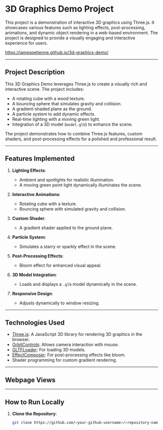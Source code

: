 # 3D Graphics Demo Project

This project is a demonstration of interactive 3D graphics using Three.js. It showcases various features such as lighting effects, post-processing, animations, and dynamic object rendering in a web-based environment. The project is designed to provide a visually engaging and interactive experience for users.

https://jamespetienne.github.io/3d-graphics-demo/

---

## **Project Description**

This 3D Graphics Demo leverages Three.js to create a visually rich and interactive scene. The project includes:
- A rotating cube with a wood texture.
- A bouncing sphere that simulates gravity and collision.
- A gradient-shaded plane as the ground.
- A particle system to add dynamic effects.
- Real-time lighting with a moving green light.
- Integration of a 3D model (`model.glb`) to enhance the scene.

The project demonstrates how to combine Three.js features, custom shaders, and post-processing effects for a polished and professional result.

---

## **Features Implemented**

1. **Lighting Effects**:
   - Ambient and spotlights for realistic illumination.
   - A moving green point light dynamically illuminates the scene.

2. **Interactive Animations**:
   - Rotating cube with a texture.
   - Bouncing sphere with simulated gravity and collision.

3. **Custom Shader**:
   - A gradient shader applied to the ground plane.

4. **Particle System**:
   - Simulates a starry or sparkly effect in the scene.

5. **Post-Processing Effects**:
   - Bloom effect for enhanced visual appeal.

6. **3D Model Integration**:
   - Loads and displays a `.glb` model dynamically in the scene.

7. **Responsive Design**:
   - Adjusts dynamically to window resizing.

---

## **Technologies Used**

- [Three.js](https://threejs.org/): A JavaScript 3D library for rendering 3D graphics in the browser.
- [OrbitControls](https://threejs.org/docs/#examples/en/controls/OrbitControls): Allows camera interaction with mouse.
- [GLTFLoader](https://threejs.org/docs/#examples/en/loaders/GLTFLoader): For loading 3D models.
- [EffectComposer](https://threejs.org/docs/#examples/en/postprocessing/EffectComposer): For post-processing effects like bloom.
- Shader programming for custom gradient rendering.

---

## Webpage Views


---

## **How to Run Locally**

1. **Clone the Repository**:
   ```bash
   git clone https://github.com/<your-github-username>/<repository-name>.git


